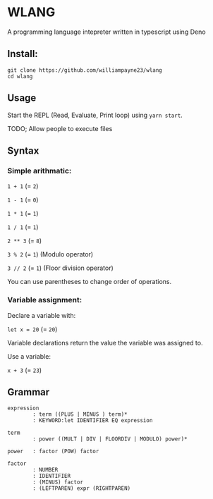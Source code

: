 # WLANG
A programming language intepreter written in typescript using Deno

## Install:

```
git clone https://github.com/williampayne23/wlang
cd wlang
```

## Usage

Start the REPL (Read, Evaluate, Print loop) using `yarn start`. 

TODO; Allow people to execute files

## Syntax

### Simple arithmatic: 

`1 + 1` (= `2`)

`1 - 1` (= `0`)

`1 * 1` (= `1`)

`1 / 1` (= `1`)

`2 ** 3` (= `8`)

`3 % 2` (= `1`) (Modulo operator)

`3 // 2` (= `1`) (Floor division operator)

You can use parentheses to change order of operations.

### Variable assignment:

Declare a variable with:

`let x = 20` (= `20`)

Variable declarations return the value the variable was assigned to.

Use a variable:

`x + 3` (= `23`)

## Grammar

    expression  
            : term ((PLUS | MINUS ) term)*
            : KEYWORD:let IDENTIFIER EQ expression

    term        
            : power ((MULT | DIV | FLOORDIV | MODULO) power)*
            
    power   : factor (POW) factor

    factor      
            : NUMBER
            : IDENTIFIER
            : (MINUS) factor
            : (LEFTPAREN) expr (RIGHTPAREN)




